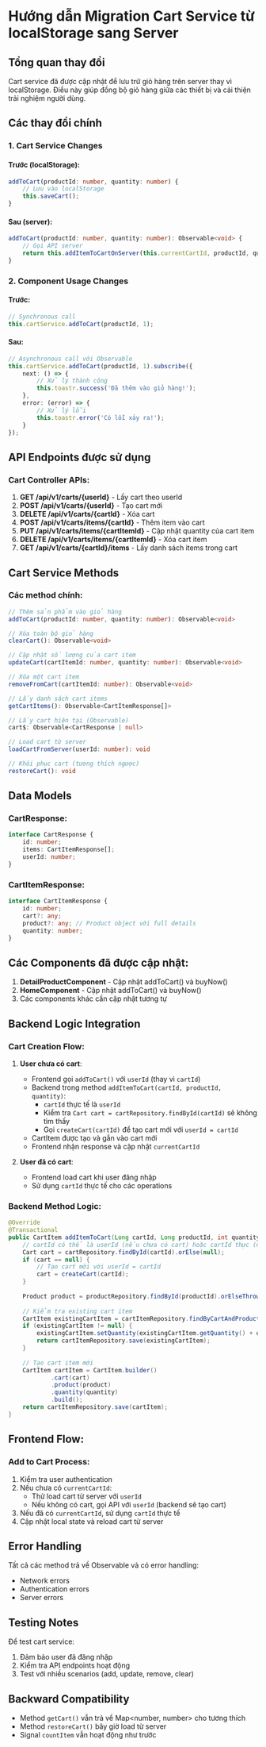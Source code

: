 # Hướng dẫn Migration Cart Service từ localStorage sang Server

## Tổng quan thay đổi

Cart service đã được cập nhật để lưu trữ giỏ hàng trên server thay vì localStorage. Điều này giúp đồng bộ giỏ hàng giữa các thiết bị và cải thiện trải nghiệm người dùng.

## Các thay đổi chính

### 1. Cart Service Changes

#### Trước (localStorage):
```typescript
addToCart(productId: number, quantity: number) {
    // Lưu vào localStorage
    this.saveCart();
}
```

#### Sau (server):
```typescript
addToCart(productId: number, quantity: number): Observable<void> {
    // Gọi API server
    return this.addItemToCartOnServer(this.currentCartId, productId, quantity);
}
```

### 2. Component Usage Changes

#### Trước:
```typescript
// Synchronous call
this.cartService.addToCart(productId, 1);
```

#### Sau:
```typescript
// Asynchronous call với Observable
this.cartService.addToCart(productId, 1).subscribe({
    next: () => {
        // Xử lý thành công
        this.toastr.success('Đã thêm vào giỏ hàng!');
    },
    error: (error) => {
        // Xử lý lỗi
        this.toastr.error('Có lỗi xảy ra!');
    }
});
```

## API Endpoints được sử dụng

### Cart Controller APIs:

1. **GET /api/v1/carts/{userId}** - Lấy cart theo userId
2. **POST /api/v1/carts/{userId}** - Tạo cart mới
3. **DELETE /api/v1/carts/{cartId}** - Xóa cart
4. **POST /api/v1/carts/items/{cartId}** - Thêm item vào cart
5. **PUT /api/v1/carts/items/{cartItemId}** - Cập nhật quantity của cart item
6. **DELETE /api/v1/carts/items/{cartItemId}** - Xóa cart item
7. **GET /api/v1/carts/{cartId}/items** - Lấy danh sách items trong cart

## Cart Service Methods

### Các method chính:

```typescript
// Thêm sản phẩm vào giỏ hàng
addToCart(productId: number, quantity: number): Observable<void>

// Xóa toàn bộ giỏ hàng
clearCart(): Observable<void>

// Cập nhật số lượng của cart item
updateCart(cartItemId: number, quantity: number): Observable<void>

// Xóa một cart item
removeFromCart(cartItemId: number): Observable<void>

// Lấy danh sách cart items
getCartItems(): Observable<CartItemResponse[]>

// Lấy cart hiện tại (Observable)
cart$: Observable<CartResponse | null>

// Load cart từ server
loadCartFromServer(userId: number): void

// Khôi phục cart (tương thích ngược)
restoreCart(): void
```

## Data Models

### CartResponse:
```typescript
interface CartResponse {
    id: number;
    items: CartItemResponse[];
    userId: number;
}
```

### CartItemResponse:
```typescript
interface CartItemResponse {
    id: number;
    cart?: any;
    product?: any; // Product object với full details
    quantity: number;
}
```

## Các Components đã được cập nhật:

1. **DetailProductComponent** - Cập nhật addToCart() và buyNow()
2. **HomeComponent** - Cập nhật addToCart() và buyNow()
3. Các components khác cần cập nhật tương tự

## Backend Logic Integration

### Cart Creation Flow:

1. **User chưa có cart**: 
   - Frontend gọi `addToCart()` với `userId` (thay vì `cartId`)
   - Backend trong method `addItemToCart(cartId, productId, quantity)`:
     - `cartId` thực tế là `userId`
     - Kiểm tra `Cart cart = cartRepository.findById(cartId)` sẽ không tìm thấy
     - Gọi `createCart(cartId)` để tạo cart mới với `userId = cartId`
   - CartItem được tạo và gắn vào cart mới
   - Frontend nhận response và cập nhật `currentCartId`

2. **User đã có cart**:
   - Frontend load cart khi user đăng nhập
   - Sử dụng `cartId` thực tế cho các operations

### Backend Method Logic:
```java
@Override
@Transactional
public CartItem addItemToCart(Long cartId, Long productId, int quantity) {
    // cartId có thể là userId (nếu chưa có cart) hoặc cartId thực (nếu đã có cart)
    Cart cart = cartRepository.findById(cartId).orElse(null);
    if (cart == null) {
        // Tạo cart mới với userId = cartId
        cart = createCart(cartId);
    }
    
    Product product = productRepository.findById(productId).orElseThrow();
    
    // Kiểm tra existing cart item
    CartItem existingCartItem = cartItemRepository.findByCartAndProduct(cart, product);
    if (existingCartItem != null) {
        existingCartItem.setQuantity(existingCartItem.getQuantity() + quantity);
        return cartItemRepository.save(existingCartItem);
    }
    
    // Tạo cart item mới
    CartItem cartItem = CartItem.builder()
            .cart(cart)
            .product(product)
            .quantity(quantity)
            .build();
    return cartItemRepository.save(cartItem);
}
```

## Frontend Flow:

### Add to Cart Process:
1. Kiểm tra user authentication
2. Nếu chưa có `currentCartId`:
   - Thử load cart từ server với `userId`
   - Nếu không có cart, gọi API với `userId` (backend sẽ tạo cart)
3. Nếu đã có `currentCartId`, sử dụng `cartId` thực tế
4. Cập nhật local state và reload cart từ server

## Error Handling

Tất cả các method trả về Observable và có error handling:
- Network errors
- Authentication errors
- Server errors

## Testing Notes

Để test cart service:
1. Đảm bảo user đã đăng nhập
2. Kiểm tra API endpoints hoạt động
3. Test với nhiều scenarios (add, update, remove, clear)

## Backward Compatibility

- Method `getCart()` vẫn trả về Map<number, number> cho tương thích
- Method `restoreCart()` bây giờ load từ server
- Signal `countItem` vẫn hoạt động như trước
